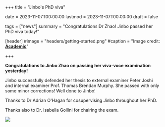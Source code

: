 +++
title = "Jinbo's PhD viva"

date = 2023-11-07T00:00:00
lastmod = 2023-11-07T00:00:00
draft = false

tags = ["news"]
summary = "Congratulations Dr Zhao! Jinbo passed her PhD viva today!"

[header]
#image = "headers/getting-started.png"
#caption = "Image credit: [**Academic**](https://github.com/gcushen/hugo-academic/)"

+++

**Congratulations to Jinbo Zhao on passing her viva-voce examination yesterday!**

Jinbo successfully defended her thesis to external examiner Peter Joshi and internal examiner Prof. Thomas Brendan Murphy. 
She passed with only some minor corrections! Well done to Jinbo!

Thanks to Dr Adrian O'Hagan for cosupervising Jinbo throughout her PhD. 

Thanks also to Dr. Isabella Gollini for chairing the exam. 

![](/media/img/JZ_celebrate.jpg)
